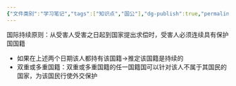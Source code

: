 ```yaml
---
{"文件类别":"学习笔记","tags":["知识点","国公"],"dg-publish":true,"permalink":"/学习笔记studyup/国际公法/国籍持续原则/","dgPassFrontmatter":true,"created":"2024-10-22T11:13:38.420+08:00","updated":"2024-10-25T12:09:58.109+08:00"}
---
```


国际持续原则：从受害人受害之日起到国家提出求偿时，受害人必须连续具有保护国国籍
- 如果在上述两个日期该人都持有该国籍→推定该国籍是持续的
- 双重或多重国籍：双重或多重国籍的任一国籍国可以针对该人不属于其国民的国家，为该国民行使外交保护
